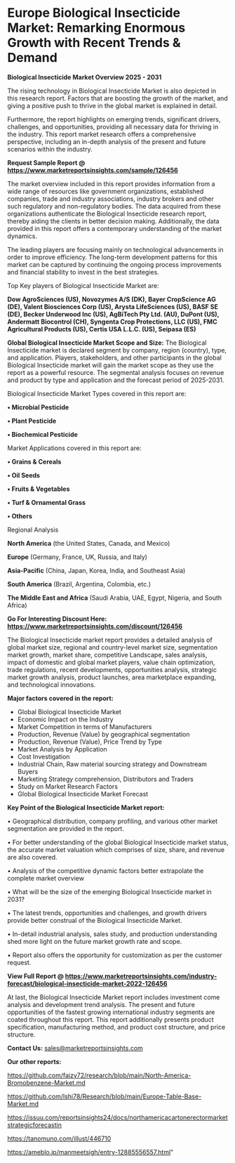 # Europe Biological Insecticide Market: Remarking Enormous Growth with Recent Trends & Demand

<Strong> Biological Insecticide Market Overview 2025 - 2031</strong>

The rising technology in Biological Insecticide Market is also depicted in this research report. Factors that are boosting the growth of the market, and giving a positive push to thrive in the global market is explained in detail.

Furthermore, the report highlights on emerging trends, significant drivers, challenges, and opportunities, providing all necessary data for thriving in the industry. This report market research offers a comprehensive perspective, including an in-depth analysis of the present and future scenarios within the industry.

<strong>Request Sample Report @ <a href=https://www.marketreportsinsights.com/sample/126456>https://www.marketreportsinsights.com/sample/126456</a></strong>

The market overview included in this report provides information from a wide range of resources like government organizations, established companies, trade and industry associations, industry brokers and other such regulatory and non-regulatory bodies. The data acquired from these organizations authenticate the Biological Insecticide research report, thereby aiding the clients in better decision making. Additionally, the data provided in this report offers a contemporary understanding of the market dynamics.

The leading players are focusing mainly on technological advancements in order to improve efficiency. The long-term development patterns for this market can be captured by continuing the ongoing process improvements and financial stability to invest in the best strategies.

Top Key players of Biological Insecticide Market are:

<strong>Dow AgroSciences (US), Novozymes A/S (DK), Bayer CropScience AG (DE), Valent Biosciences Corp (US), Arysta LifeSciences (US), BASF SE (DE), Becker Underwood Inc (US), AgBiTech Pty Ltd. (AU), DuPont (US), Andermatt Biocontrol (CH), Syngenta Crop Protections, LLC (US), FMC Agricultural Products (US), Certis USA L.L.C. (US), Seipasa (ES)</strong>

<strong><b>Global Biological Insecticide Market Scope and Size:</b></strong>
The Biological Insecticide market is declared segment by company, region (country), type, and application. Players, stakeholders, and other participants in the global Biological Insecticide market will gain the market scope as they use the report as a powerful resource. The segmental analysis focuses on revenue and product by type and application and the forecast period of 2025-2031.

Biological Insecticide Market Types covered in this report are:

<strong>• Microbial Pesticide

• Plant Pesticide

• Biochemical Pesticide</strong>

Market Applications covered in this report are:

<strong>• Grains & Cereals

• Oil Seeds

• Fruits & Vegetables

• Turf & Ornamental Grass

• Others</strong> 

Regional Analysis

<strong>North America</strong> (the United States, Canada, and Mexico)

<strong>Europe</strong> (Germany, France, UK, Russia, and Italy)

<strong>Asia-Pacific</strong> (China, Japan, Korea, India, and Southeast Asia)

<strong>South America</strong> (Brazil, Argentina, Colombia, etc.)

<strong>The Middle East and Africa</strong> (Saudi Arabia, UAE, Egypt, Nigeria, and South Africa)

<strong>Go For Interesting Discount Here: <a href=https://www.marketreportsinsights.com/discount/126456>https://www.marketreportsinsights.com/discount/126456</a></strong>

The Biological Insecticide market report provides a detailed analysis of global market size, regional and country-level market size, segmentation market growth, market share, competitive Landscape, sales analysis, impact of domestic and global market players, value chain optimization, trade regulations, recent developments, opportunities analysis, strategic market growth analysis, product launches, area marketplace expanding, and technological innovations.

<strong><b>Major factors covered in the report:</b></strong>
<ul>
  <li>Global Biological Insecticide Market </li>
  <li>Economic Impact on the Industry</li>
  <li>Market Competition in terms of Manufacturers</li>
  <li>Production, Revenue (Value) by geographical segmentation</li>
  <li>Production, Revenue (Value), Price Trend by Type</li>
  <li>Market Analysis by Application</li>
  <li>Cost Investigation</li>
  <li>Industrial Chain, Raw material sourcing strategy and Downstream Buyers</li>
  <li>Marketing Strategy comprehension, Distributors and Traders</li>
  <li>Study on Market Research Factors</li>
  <li>Global Biological Insecticide Market Forecast</li>
</ul>

<strong><b>Key Point of the Biological Insecticide Market report:</b></strong>

• Geographical distribution, company profiling, and various other market segmentation are provided in the report.

• For better understanding of the global Biological Insecticide market status, the accurate market valuation which comprises of size, share, and revenue are also covered.

• Analysis of the competitive dynamic factors better extrapolate the complete market overview

• What will be the size of the emerging Biological Insecticide market in 2031?

• The latest trends, opportunities and challenges, and growth drivers provide better construal of the Biological Insecticide Market.

• In-detail industrial analysis, sales study, and production understanding shed more light on the future market growth rate and scope.

• Report also offers the opportunity for customization as per the customer request.

<strong><b>View Full Report @ <a href=https://www.marketreportsinsights.com/industry-forecast/biological-insecticide-market-2022-126456>https://www.marketreportsinsights.com/industry-forecast/biological-insecticide-market-2022-126456</a></b></strong>


At last, the Biological Insecticide Market report includes investment come analysis and development trend analysis. The present and future opportunities of the fastest growing international industry segments are coated throughout this report. This report additionally presents product specification, manufacturing method, and product cost structure, and price structure.

<strong>Contact Us:</strong>
sales@marketreportsinsights.com

<strong>Our other reports:</strong>

<a href=https://github.com/faizy72/research/blob/main/North-America-Bromobenzene-Market.md>https://github.com/faizy72/research/blob/main/North-America-Bromobenzene-Market.md</a>

<a href=https://github.com/Ishi78/Research/blob/main/Europe-Table-Base-Market.md>https://github.com/Ishi78/Research/blob/main/Europe-Table-Base-Market.md</a>

<a href=https://issuu.com/reportsinsights24/docs/northamericacartonerectormarketstrategicforecastin>https://issuu.com/reportsinsights24/docs/northamericacartonerectormarketstrategicforecastin</a>

<a href=https://tanomuno.com/illust/446710>https://tanomuno.com/illust/446710</a>

<a href=https://ameblo.jp/manmeetsigh/entry-12885556557.html>https://ameblo.jp/manmeetsigh/entry-12885556557.html</a>"
